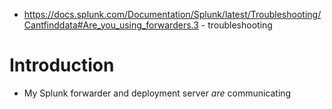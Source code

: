 - https://docs.splunk.com/Documentation/Splunk/latest/Troubleshooting/Cantfinddata#Are_you_using_forwarders.3 - troubleshooting
# Introduction
- My Splunk forwarder and deployment server *are* communicating